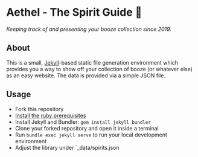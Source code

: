 # Aethel - The Spirit Guide 🥃

_Keeping track of and presenting your booze collection since 2019._

## About

This is a small, [Jekyll](https://github.com/jekyll/jekyll)-based static file generation environment which provides you a way to show off your collection of booze (or whatever else) as an easy website.
The data is provided via a simple JSON file.

## Usage

- Fork this repository
- [Install the ruby prerequisites](https://jekyllrb.com/docs/installation/)
- Install Jekyll and Bundler: `gem install jekyll bundler`
- Clone your forked repository and open it inside a terminal
- Run `bundle exec jekyll serve` to run your local development environment
- Adjust the library under `\_data/spirits.json
